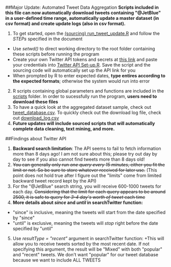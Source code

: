 ##Major Update: Automated Tweet Data Aggregation
**Scripts included in this file can now automatically download tweets containing "@JetBlue" in a user-defined time range, automatically update a master dataset (in csv format) and create update logs (also in csv format).**

1. To get started, open the [(sourcing) run_tweet_update.R](https://github.com/gwds/dmg6/blob/master/raw_data/Elvin_Data/(sourcing)%20run_tweet_update.R) and follow the *STEPs* specified in the document
  + Use *setwd()* to direct working directory to the root folder containing these scripts before running the program
  + Create your own Twitter API tokens and secrets at [this link](https://apps.twitter.com/) and paste your credentials into [Twitter API Set-up.R](https://github.com/gwds/dmg6/blob/master/raw_data/Elvin_Data/scripts/Twitter%20API%20Set-up.R). Save the script and the sourcing code will automatically set up the API link for you
  + When prompted by R to enter expected dates, **type entires according to the expected formats**; otherwise the system would run into error
2. R scripts containing global parameters and functions are included in the [scripts](https://github.com/gwds/dmg6/tree/master/raw_data/Elvin_Data/scripts) folder. In order to sucessfully run the program, **users need to download these files**
3. To have a quick look at the aggregated dataset sample, check out [tweet_database.csv](https://github.com/gwds/dmg6/blob/master/results_reports/Elvin%20Results/tweet_database.csv). To quickly check out the download log file, check out [download_log.csv](https://github.com/gwds/dmg6/blob/master/results_reports/Elvin%20Results/download_log.csv)
4. __**Future updates will include sourced scripts that will automatically complete data cleaning, text mining, and more.**__ 

##Findings about Twitter API
1.  __**Backward search limitation**__: The API seems to fail to fetch information more than 8 days ago! I am not sure about this; please try out day by day to see if you also cannot find tweets more than 8 days old!
2. ~~You can generally only run *one query every 15 minutes*, either you fit the limit or not. So be sure to store whatever received for later use.~~ (This point does not hold true after I figure out the "limits" come from limited backward tweet record kept by the API)
3.  For the "@JetBlue" search string, you will receive 600-1000 tweets for each day. ~~Considering that the limit for each query appears to be around 2500, it is safe to query for *3-4 day's worth of tweet* each time~~
4. **More details about *since* and *until* in searchTwitter function:**
  + "since" is inclusive, meaning the tweets will start from the date specified by "since"
  + "until" is exclusive, meaning the tweets will *stop* right before the date specified by "until"
5. Use *resultType = "recent"* argument in searchTwitter function:
  +This will allow you to receive tweets sorted by the most recent date. If not specifying this argument, the result will be "Mixed" with both "popular" and "recent" tweets. We don't want "popular" for our tweet database because we want to include ALL TWEETS 
